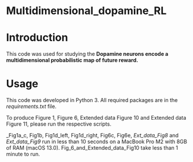 # Multidimensional_dopamine_RL

# Introduction  

This code was used for studying the **Dopamine neurons encode a multidimensional probabilistic map of future reward.**

# Usage

This code was developed in Python 3. All required packages are in the _requirements.txt_ file. 

To produce Figure 1, Figure 6, Extended data Figure 10 and Extended data Figure 11, please run the respective scripts. 

_Fig1a_c, Fig1b, Fig1d_left, Fig1d_right, Fig6c, Fig6e, _Ext_data_Fig8_ and _Ext_data_Fig9_ run in less than 10 seconds on a MacBook Pro M2 with 8GB of RAM (macOS 13.0). Fig_6_and_Extended_data_Fig10 take less than 1 minute to run. 
